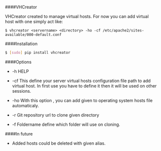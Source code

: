 ####VHCreator

VHCreator created to manage virtual hosts. For now you can add virtual host with one simply act like:

    $ vhcreator <servername> <directory> -ho -cf /etc/apache2/sites-available/000-default.conf

####Installation

```bash
$ [sudo] pip install vhcreator
```


####Options

- -h HELP

- -cf This define your server virtual hosts configuration file path
  to add virtual host. In first use you have to define it then it will be used
  on other sessions.

- -ho With this option , you can add given <servername> to operating system hosts file
      automaticaly.
- -r Git repository url to clone given directory

- -f Foldername define which folder will use on cloning.

####In future

- Added hosts could be deleted with given alias.
